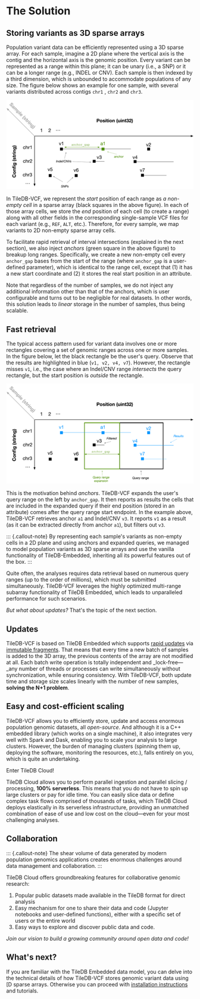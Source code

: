# The Solution

## Storing variants as 3D sparse arrays

Population variant data can be efficiently represented using a 3D sparse array. For each sample, imagine a 2D plane where the vertical axis is the contig and the horizontal axis is the genomic position. Every variant can be represented as a range within this plane; it can be unary \(i.e., a SNP\) or it can be a longer range \(e.g., INDEL or CNV\). Each sample is then indexed by a third dimension, which is unbounded to accommodate populations of any size. The figure below shows an example for one sample, with several variants distributed across contigs `chr1` , `chr2` and `chr3`.

![3D array representation of population variants](./assets/genomics_representation_start.png)

In TileDB-VCF, we represent the _start_ position of each range as _a non-empty cell_ in a sparse array \(black squares in the above figure\). In each of those array cells, we store the _end_ position of each cell \(to create a range\) along with all other fields in the corresponding single-sample VCF files for each variant \(e.g., `REF`, `ALT`, etc.\). Therefore, for every sample, we map variants to 2D non-empty sparse array cells. 

To facilitate rapid retrieval of interval intersections \(explained in the next section\), we also inject _anchors_ \(green square in the above figure\) to breakup long ranges. Specifically, we create a new non-empty cell every `anchor_gap` bases from the start of the range \(where `anchor_gap` is a user-defined parameter\), which is identical to the range cell, except that \(1\) it has a new start coordinate and \(2\) it stores the real start position in an attribute.

Note that regardless of the number of samples, we do not inject any additional information other than that of the anchors, which is user configurable and turns out to be negligible for real datasets. In other words, this solution leads to _linear_ storage in the number of samples, thus being scalable. 

## Fast retrieval

The typical access pattern used for variant data involves one or more rectangles covering a set of genomic ranges across one or more samples. In the figure below, let the black rectangle be the user's query. Observe that the results are highlighted in blue \(`v1, v2, v4, v7`\). However, the rectangle misses `v1`, i.e., the case where an Indel/CNV range _intersects_ the query rectangle, but the start position is _outside_ the rectangle. 

![Interval intersection using expanded query ranges and anchors](./assets/genomics_retrieval.png)

This is the motivation behind _anchors_. TileDB-VCF expands the user's query range on the left by `anchor_gap`. It then reports as results the cells that are included in the expanded query if their end position \(stored in an attribute\) comes after the query range start endpoint. In the example above, TileDB-VCF retrieves anchor `a1` and Indel/CNV `v3`. It reports `v1` as a result \(as it can be extracted directly from anchor `a1`\), but filters out `v3`.

::: {.callout-note}
By representing each sample's variants as non-empty cells in a 2D plane and using anchors and expanded queries, we managed to model population variants as 3D sparse arrays and use the vanilla functionality of TileDB-Embedded, inheriting all its powerful features out of the box.
:::

Quite often, the analyses requires data retrieval based on numerous query ranges \(up to the order of millions\), which must be submitted simultaneously. TileDB-VCF leverages the highly optimized multi-range subarray functionality of TileDB Embedded, which leads to unparalleled performance for such scenarios.

_But what about updates?_ That's the topic of the next section.

## Updates

TileDB-VCF is based on TileDB Embedded which supports [rapid updates](https://docs.tiledb.com/main/background/internal-mechanics/writing) via [immutable fragments](https://docs.tiledb.com/main/background/key-concepts-and-data-format#fragments-1). That means that every time a new batch of samples is added to the 3D array, the previous contents of the array are not modified at all. Each batch write operation is totally independent and _lock-free—_any number of threads or processes can write simultaneously without synchronization, while ensuring consistency.  With TileDB-VCF, both update time and storage size scales linearly with the number of new samples, **solving the N+1 problem**.

## Easy and cost-efficient scaling

TileDB-VCF allows you to efficiently store, update and access enormous population genomic datasets, all _open-source_. And although it is a C++ embedded library \(which works on a single machine\), it also integrates very well with Spark and Dask, enabling you to scale your analysis to large clusters. However, the burden of managing clusters \(spinning them up, deploying the software, monitoring the resources, etc.\), falls entirely on you, which is quite an undertaking.

Enter TileDB Cloud! 

TileDB Cloud allows you to perform parallel ingestion and parallel slicing / processing, **100% serverless**. This means that you do not have to spin up large clusters or pay for idle time. You can easily slice data or define complex task flows comprised of thousands of tasks, which TileDB Cloud deploys elastically in its serverless infrastructure, providing an unmatched combination of ease of use and low cost on the cloud—even for your most challenging analyses.

## Collaboration

::: {.callout-note}
The shear volume of data generated by modern population genomics applications creates enormous challenges around data management and collaboration.
:::

TileDB Cloud offers groundbreaking features for collaborative genomic research:

1. Popular public datasets made available in the TileDB format for direct analysis
2. Easy mechanism for one to share their data and code \(Jupyter notebooks and user-defined functions\), either with a specific set of users or the entire world
3. Easy ways to explore and discover public data and code.

_Join our vision to build a growing community around open data and code!_

## What's next?



If you are familiar with the TileDB Embedded data model, you can delve into the technical details of how TileDB-VCF stores genomic variant data using [D sparse arrays. Otherwise you can proceed with [installation instructions](installation/) and tutorials.

